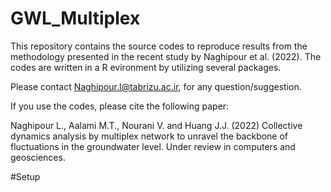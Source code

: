 # GWL_Multiplex
This repository contains the source codes to reproduce results from the methodology presented in the recent study by Naghipour et al. (2022). The codes are written in a R evironment by utilizing several packages.

Please contact Naghipour.l@tabrizu.ac.ir, for any question/suggestion.

If you use the codes, please cite the following paper:

Naghipour L., Aalami M.T., Nourani V. and Huang J.J. (2022) Collective dynamics analysis by multiplex network to unravel the backbone of fluctuations in the groundwater level. Under review in computers and geosciences.

#Setup


